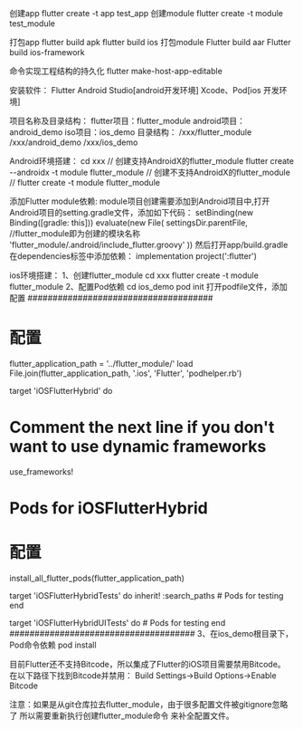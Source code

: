 创建app
    flutter create -t app test_app
创建module
    flutter create -t module test_module

打包app
    flutter build apk
    flutter build ios
打包module
    Flutter build aar
    Flutter build ios-framework

命令实现工程结构的持久化
    flutter make-host-app-editable

安装软件：
    Flutter
    Android Studio[android开发环境]
    Xcode、Pod[ios 开发环境]

项目名称及目录结构：
flutter项目：flutter_module
android项目：android_demo
iso项目：ios_demo
目录结构：
    /xxx/flutter_module
    /xxx/android_demo
    /xxx/ios_demo

Android环境搭建：
    cd xxx
    // 创建支持AndroidX的flutter_module
    flutter create --androidx -t module flutter_module
    // 创建不支持AndroidX的flutter_module
    // flutter create -t module flutter_module

添加Flutter module依赖:
    module项目创建需要添加到Android项目中,打开Android项目的setting.gradle文件，添加如下代码：
    setBinding(new Binding([gradle: this]))
    evaluate(new File(
            settingsDir.parentFile,
            //flutter_module即为创建的模块名称
            'flutter_module/.android/include_flutter.groovy'
    ))
然后打开app/build.gradle在dependencies标签中添加依赖：
implementation project(':flutter')

ios环境搭建：
1、创建flutter_module
    cd xxx
    flutter create -t module flutter_module
2、配置Pod依赖
    cd ios_demo
    pod init
打开podfile文件，添加配置
#####################################
# 配置
flutter_application_path = '../flutter_module/'
load File.join(flutter_application_path, '.ios', 'Flutter', 'podhelper.rb')

target 'iOSFlutterHybrid' do
  # Comment the next line if you don't want to use dynamic frameworks
  use_frameworks!

  # Pods for iOSFlutterHybrid
  # 配置
  install_all_flutter_pods(flutter_application_path)

  target 'iOSFlutterHybridTests' do
    inherit! :search_paths
    # Pods for testing
  end

  target 'iOSFlutterHybridUITests' do
    # Pods for testing
  end
#####################################
3、在ios_demo根目录下，Pod命令依赖
    pod install

目前Flutter还不支持Bitcode，所以集成了Flutter的iOS项目需要禁用Bitcode。
在以下路径下找到Bitcode并禁用：
Build Settings->Build Options->Enable Bitcode

注意：如果是从git仓库拉去flutter_module，由于很多配置文件被gitignore忽略了
    所以需要重新执行创建flutter_module命令 来补全配置文件。






